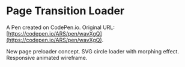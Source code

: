 # Page Transition Loader

A Pen created on CodePen.io. Original URL: [https://codepen.io/ARS/pen/wavXgQ](https://codepen.io/ARS/pen/wavXgQ).

New page preloader concept. SVG circle loader with morphing effect. Responsive animated wireframe.
